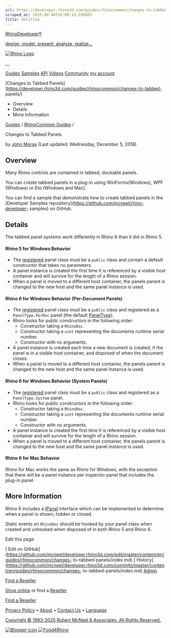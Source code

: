 ```yaml
---
url: https://developer.rhino3d.com/guides/rhinocommon/changes-to-tabbed-panels/#rhino-6-for-mac-behavior
scraped_at: 2025-09-08T16:09:10.198803
title: Untitled
---
```


[RhinoDeveloper®](/)

[design, model, present, analyze, realize...](/)

[![Rhino Logo](https://developer.rhino3d.com/images/rhinodevlogo.png)](/)

__

[Guides](https://developer.rhino3d.com/guides)
[Samples](https://developer.rhino3d.com/samples)
[API](https://developer.rhino3d.com/api)
[Videos](https://developer.rhino3d.com/videos)
[Community](https://discourse.mcneel.com/c/rhino-developer) [my account
](https://www.rhino3d.com/my-account/ "Manage your account, licenses, and
teams")

[Changes to Tabbed
Panels](https://developer.rhino3d.com/guides/rhinocommon/changes-to-tabbed-
panels/)

  * Overview
  * Details
  * More Information

[Guides](https://developer.rhino3d.com/en/guides/) / [RhinoCommon
Guides](https://developer.rhino3d.com/en/guides/rhinocommon/) /

Changes to Tabbed Panels

by [John Morse](https://discourse.mcneel.com/u/johnm/) (Last updated:
Wednesday, December 5, 2018)

## Overview

Many Rhino controls are contained in tabbed, dockable panels.

You can create tabbed panels in a plug-in using WinForms(Windows), WPF
(Windows) or Eto (Windows and Mac).

You can find a sample that demonstrate how to create tabbed panels in the
[Developer Samples repository](https://github.com/mcneel/rhino-developer-
samples) on GitHub.

## Details

The tabbed panel systems work differently in Rhino 6 than it did in Rhino 5.

#### Rhino 5 for Windows Behavior

  * The [registered](https://developer.rhino3d.com/api/RhinoCommon/html/M_Rhino_UI_Panels_RegisterPanel.htm) panel class must be a `public` class and contain a default constructor that takes no parameters.
  * A panel instance is created the first time it is referenced by a visible host container and will survive for the length of a Rhino session.
  * When a panel is moved to a different host container, the panels parent is changed to the new host and the same panel instance is used.

#### Rhino 6 for Windows Behavior (Per-Document Panels)

  * The [registered](https://developer.rhino3d.com/api/RhinoCommon/html/M_Rhino_UI_Panels_RegisterPanel_1.htm) panel class must be a `public` class and registered as a `PanelType.PerDoc` panel (the default [PanelType](https://developer.rhino3d.com/api/RhinoCommon/html/T_Rhino_UI_PanelType.htm)).
  * Rhino looks for public constructors in the following order: 
    * Constructor taking a `RhinoDoc`.
    * Constructor taking a `uint` representing the documents runtime serial number.
    * Constructor with no arguments.
  * A panel instance is created each time a new document is created, if the panel is in a visible host container, and disposed of when the document closes.
  * When a panel is moved to a different host container, the panels parent is changed to the new host and the same panel instance is used.

#### Rhino 6 for Windows Behavior (System Panels)

  * The [registered](https://developer.rhino3d.com/api/RhinoCommon/html/M_Rhino_UI_Panels_RegisterPanel_1.htm) panel class must be a `public` class and registered as a `PanelType.System` panel.
  * Rhino looks for public constructors in the following order: 
    * Constructor taking a `RhinoDoc`.
    * Constructor taking a `uint` representing the documents runtime serial number.
    * Constructor with no arguments.
  * A panel instance is created the first time it is referenced by a visible host container and will survive for the length of a Rhino session.
  * When a panel is moved to a different host container, the panels parent is changed to the new host and the same panel instance is used.

#### Rhino 6 for Mac Behavior

Rhino for Mac works the same as Rhino for Windows, with the exception that
there will be a panel instance per inspector panel that includes the plug-in
panel.

## More Information

Rhino 6 includes a
[IPanel](https://developer.rhino3d.com/api/RhinoCommon/html/T_Rhino_UI_IPanel.htm)
interface which can be implemented to determine when a panel is shown, hidden
or closed.

Static events on `RhinoDoc` should be hooked by your panel class when created
and unhooked when disposed of in both Rhino 5 and Rhino 6.

Edit this page

[ Edit on
GitHub](https://github.com/mcneel/developer.rhino3d.com/edit/master/content/en/guides/rhinocommon/changes-
to-tabbed-panels/index.md) [
History](https://github.com/mcneel/developer.rhino3d.com/commits/master/content/en/guides/rhinocommon/changes-
to-tabbed-panels/index.md) [ Admin](https://developer.rhino3d.com/admin)

[Find a Reseller](https://www.rhino3d.com/sales)

[Shop online](https://www.rhino3d.com/store) or find a
[Reseller](https://www.rhino3d.com/sales)

[Find a Reseller](https://www.rhino3d.com/sales)

[Privacy Policy](https://www.rhino3d.com/privacy) •
[About](https://www.rhino3d.com/mcneel/about) • [Contact
Us](https://www.rhino3d.com/mcneel/contact) • [
Language](https://www.rhino3d.com/language "Change to a different region or
language")

[Copyright © 1993-2025 Robert McNeel & Associates. All Rights
Reserved.](https://www.rhino3d.com/mcneel/about)

[](https://www.facebook.com/McNeelRhinoceros/)
[](https://twitter.com/bobmcneel) [](https://www.linkedin.com/groups/75313/)
[](https://www.youtube.com/user/RhinoGuide/videos) [](https://vimeo.com/rhino)
[![Blogger
icon](https://developer.rhino3d.com/images/blogger.svg)](http://blog.rhino3d.com/)
[![Food4Rhino](https://developer.rhino3d.com/images/f4r_icon_01.svg)](https://www.food4rhino.com)

